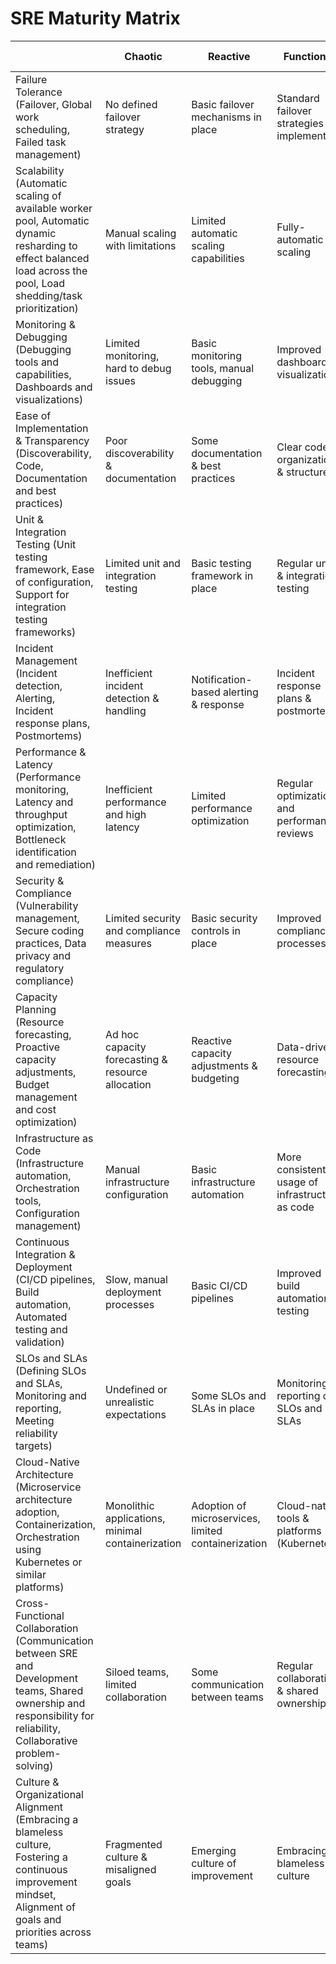 # SRE Maturity Matrix

|                                                                                                                                                                     | Chaotic                                           | Reactive                                            | Functional                                      | Proactive                                            | Continuous Improvement                             |
|---------------------------------------------------------------------------------------------------------------------------------------------------------------------|---------------------------------------------------|-----------------------------------------------------|-------------------------------------------------|------------------------------------------------------|----------------------------------------------------|
| Failure Tolerance (Failover, Global work scheduling, Failed task management)                                                                                        | No defined failover strategy                      | Basic failover mechanisms in place                  | Standard failover strategies implemented        | Proactive failure detection & mitigation             | Continuous optimizations of failure strategies     |
| Scalability (Automatic scaling of available worker pool, Automatic dynamic resharding to effect balanced load across the pool, Load shedding/task prioritization)    | Manual scaling with limitations                   | Limited automatic scaling capabilities              | Fully-automatic scaling                         | Dynamic load balancing & resource management         | Advanced auto-scaling and load shedding            |
| Monitoring & Debugging (Debugging tools and capabilities, Dashboards and visualizations)                                                                             | Limited monitoring, hard to debug issues          | Basic monitoring tools, manual debugging            | Improved dashboard & visualization              | Advanced monitoring & debugging tools                | Real-time monitoring and predictive analysis       |
| Ease of Implementation & Transparency (Discoverability, Code, Documentation and best practices)                                                                      | Poor discoverability & documentation              | Some documentation & best practices                 | Clear code organization & structure             | Well-documented & transparent processes              | Continuous improvement of documentation            |
| Unit & Integration Testing (Unit testing framework, Ease of configuration, Support for integration testing frameworks)                                               | Limited unit and integration testing              | Basic testing framework in place                    | Regular unit & integration testing              | CI/CD pipeline with automated testing                | Comprehensive test coverage & automation           |
| Incident Management (Incident detection, Alerting, Incident response plans, Postmortems)                                                                             | Inefficient incident detection & handling         | Notification-based alerting & response              | Incident response plans & postmortems           | Automated incident detection & remediation           | AI-based incident prediction & prevention          |
| Performance & Latency (Performance monitoring, Latency and throughput optimization, Bottleneck identification and remediation)                                       | Inefficient performance and high latency          | Limited performance optimization                    | Regular optimization and performance reviews    | Advanced latency & throughput optimization           | Real-time performance monitoring & optimization    |
| Security & Compliance (Vulnerability management, Secure coding practices, Data privacy and regulatory compliance)                                                    | Limited security and compliance measures          | Basic security controls in place                    | Improved compliance processes                   | Proactive security audits & vulnerability management | Advanced security and automated audits             |
| Capacity Planning (Resource forecasting, Proactive capacity adjustments, Budget management and cost optimization)                                                    | Ad hoc capacity forecasting & resource allocation | Reactive capacity adjustments & budgeting           | Data-driven resource forecasting                | Proactive & predictive capacity planning             | Continuous cost optimization & resource efficiency |
| Infrastructure as Code (Infrastructure automation, Orchestration tools, Configuration management)                                                                    | Manual infrastructure configuration               | Basic infrastructure automation                     | More consistent usage of infrastructure as code | Advanced deployment automation & orchestration       | Fully automated & Self-healing infrastructure      |
| Continuous Integration & Deployment (CI/CD pipelines, Build automation, Automated testing and validation)                                                            | Slow, manual deployment processes                 | Basic CI/CD pipelines                               | Improved build automation & testing             | Automated deployment & rollback strategies           | Seamless Integration and continuous deployment     |
| SLOs and SLAs (Defining SLOs and SLAs, Monitoring and reporting, Meeting reliability targets)                                                                        | Undefined or unrealistic expectations             | Some SLOs and SLAs in place                         | Monitoring & reporting on SLOs and SLAs         | Meeting reliability targets consistently             | Regular review and optimization of SLOs and SLAs   |
| Cloud-Native Architecture (Microservice architecture adoption, Containerization, Orchestration using Kubernetes or similar platforms)                                | Monolithic applications, minimal containerization | Adoption of microservices, limited containerization | Cloud-native tools & platforms (Kubernetes)     | Mature cloud-native architecture                     | Advanced auto-scaling, container orchestration     |
| Cross-Functional Collaboration (Communication between SRE and Development teams, Shared ownership and responsibility for reliability, Collaborative problem-solving) | Siloed teams, limited collaboration               | Some communication between teams                    | Regular collaboration & shared ownership        | Seamless cross-team problem-solving                  | High levels of collaboration across all teams      |
| Culture & Organizational Alignment (Embracing a blameless culture, Fostering a continuous improvement mindset, Alignment of goals and priorities across teams)       | Fragmented culture & misaligned goals             | Emerging culture of improvement                     | Embracing a blameless culture                   | Strong focus on continuous improvement               | Organization-wide alignment on reliability & goals |
